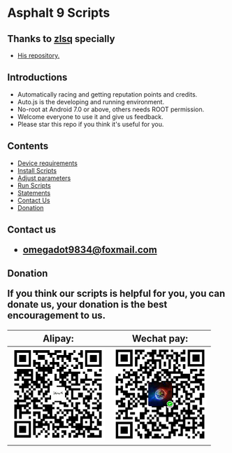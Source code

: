 # Asphalt 9 Scripts

## Thanks to <a href = "https://github.com/zlsq" target = "_blank">zlsq</a> specially

* <a href = "https://github.com/zlsq/A9" target = "_blank">His repository.</a>

## Introductions
* Automatically racing and getting reputation points and credits.
* Auto.js is the developing and running environment.
* No-root at Android 7.0 or above, others needs ROOT permission.
* Welcome everyone to use it and give us feedback.
* Please star this repo if you think it's useful for you.

## Contents
* <a href="./en/requirement.md">Device requirements</a>
* <a href="./en/installation.md">Install Scripts</a>
* <a href="./en/adjustment.md">Adjust parameters</a>
* <a href="./en/run.md">Run Scripts</a>
* <a href="./en/description.md">Statements</a>
* <a href="#contact">Contact Us</a>
* <a href="#donation">Donation</a>

<h2 name='contact'>Contact us</a>

* omegadot9834@foxmail.com

<h2 name='donation'>Donation</a>

If you think our scripts is helpful for you, you can donate us, your donation is the best encouragement to us.<br/>

| Alipay: | Wechat pay: |
| ---------- | -------- |
| ![alipay](../pay/alipay.png) | ![wechat](../pay/wechat.png) |

